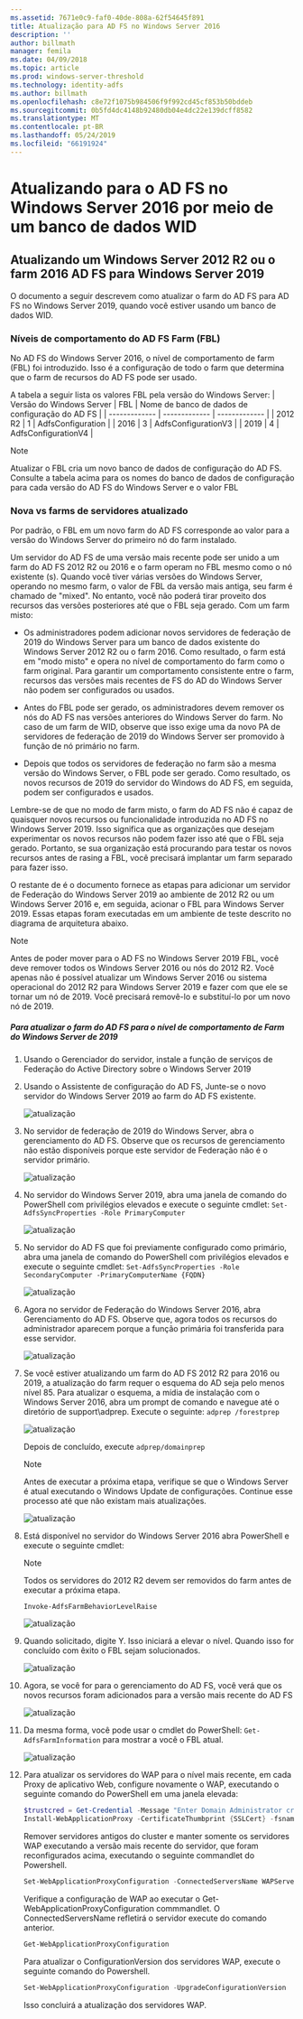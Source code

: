 ```yaml
---
ms.assetid: 7671e0c9-faf0-40de-808a-62f54645f891
title: Atualização para AD FS no Windows Server 2016
description: ''
author: billmath
manager: femila
ms.date: 04/09/2018
ms.topic: article
ms.prod: windows-server-threshold
ms.technology: identity-adfs
ms.author: billmath
ms.openlocfilehash: c8e72f1075b984506f9f992cd45cf853b50bddeb
ms.sourcegitcommit: 0b5fd4dc4148b92480db04e4dc22e139dcff8582
ms.translationtype: MT
ms.contentlocale: pt-BR
ms.lasthandoff: 05/24/2019
ms.locfileid: "66191924"
---
```

# <a name="upgrading-to-ad-fs-in-windows-server-2016-using-a-wid-database"></a>Atualizando para o AD FS no Windows Server 2016 por meio de um banco de dados WID



## <a name="upgrading-a-windows-server-2012-r2-or-2016-ad-fs-farm-to-windows-server-2019"></a>Atualizando um Windows Server 2012 R2 ou o farm 2016 AD FS para Windows Server 2019
O documento a seguir descrevem como atualizar o farm do AD FS para AD FS no Windows Server 2019, quando você estiver usando um banco de dados WID.  

### <a name="ad-fs-farm-behavior-levels-fbl"></a>Níveis de comportamento do AD FS Farm (FBL)  
No AD FS do Windows Server 2016, o nível de comportamento de farm (FBL) foi introduzido. Isso é a configuração de todo o farm que determina que o farm de recursos do AD FS pode ser usado.

A tabela a seguir lista os valores FBL pela versão do Windows Server:
| Versão do Windows Server  | FBL | Nome de banco de dados de configuração do AD FS |
| ------------- | ------------- | ------------- |
| 2012 R2  | 1  | AdfsConfiguration |
| 2016  | 3  | AdfsConfigurationV3 |
| 2019  | 4  | AdfsConfigurationV4 |

> [!NOTE]  
> Atualizar o FBL cria um novo banco de dados de configuração do AD FS.  Consulte a tabela acima para os nomes do banco de dados de configuração para cada versão do AD FS do Windows Server e o valor FBL

### <a name="new-vs-upgraded-farms"></a>Nova vs farms de servidores atualizado
Por padrão, o FBL em um novo farm do AD FS corresponde ao valor para a versão do Windows Server do primeiro nó do farm instalado.  

Um servidor do AD FS de uma versão mais recente pode ser unido a um farm do AD FS 2012 R2 ou 2016 e o farm operam no FBL mesmo como o nó existente (s). Quando você tiver várias versões do Windows Server, operando no mesmo farm, o valor de FBL da versão mais antiga, seu farm é chamado de "mixed". No entanto, você não poderá tirar proveito dos recursos das versões posteriores até que o FBL seja gerado. Com um farm misto:  

-   Os administradores podem adicionar novos servidores de federação de 2019 do Windows Server para um banco de dados existente do Windows Server 2012 R2 ou o farm 2016. Como resultado, o farm está em "modo misto" e opera no nível de comportamento do farm como o farm original. Para garantir um comportamento consistente entre o farm, recursos das versões mais recentes de FS do AD do Windows Server não podem ser configurados ou usados.  

- Antes do FBL pode ser gerado, os administradores devem remover os nós do AD FS nas versões anteriores do Windows Server do farm.  No caso de um farm de WID, observe que isso exige uma da novo PA de servidores de federação de 2019 do Windows Server ser promovido à função de nó primário no farm.

-   Depois que todos os servidores de federação no farm são a mesma versão do Windows Server, o FBL pode ser gerado.  Como resultado, os novos recursos de 2019 do servidor do Windows do AD FS, em seguida, podem ser configurados e usados.

Lembre-se de que no modo de farm misto, o farm do AD FS não é capaz de quaisquer novos recursos ou funcionalidade introduzida no AD FS no Windows Server 2019. Isso significa que as organizações que desejam experimentar os novos recursos não podem fazer isso até que o FBL seja gerado. Portanto, se sua organização está procurando para testar os novos recursos antes de rasing a FBL, você precisará implantar um farm separado para fazer isso.  

O restante de é o documento fornece as etapas para adicionar um servidor de Federação do Windows Server 2019 ao ambiente de 2012 R2 ou um Windows Server 2016 e, em seguida, acionar o FBL para Windows Server 2019. Essas etapas foram executadas em um ambiente de teste descrito no diagrama de arquitetura abaixo.  

> [!NOTE]  
> Antes de poder mover para o AD FS no Windows Server 2019 FBL, você deve remover todos os Windows Server 2016 ou nós do 2012 R2. Você apenas não é possível atualizar um Windows Server 2016 ou sistema operacional do 2012 R2 para Windows Server 2019 e fazer com que ele se tornar um nó de 2019. Você precisará removê-lo e substituí-lo por um novo nó de 2019.



##### <a name="to-upgrade-your-ad-fs-farm-to-windows-server-2019-farm-behavior-level"></a>Para atualizar o farm do AD FS para o nível de comportamento de Farm do Windows Server de 2019  

1.  Usando o Gerenciador do servidor, instale a função de serviços de Federação do Active Directory sobre o Windows Server 2019

2.  Usando o Assistente de configuração do AD FS, Junte-se o novo servidor do Windows Server 2019 ao farm do AD FS existente.  

    ![atualização](media/Upgrading-to-AD-FS-in-Windows-Server-2016/ADFS_Mixed_1.png)  

3.  No servidor de federação de 2019 do Windows Server, abra o gerenciamento do AD FS. Observe que os recursos de gerenciamento não estão disponíveis porque este servidor de Federação não é o servidor primário.  

    ![atualização](media/Upgrading-to-AD-FS-in-Windows-Server-2016/ADFS_Mixed_3.png)  

4.  No servidor do Windows Server 2019, abra uma janela de comando do PowerShell com privilégios elevados e execute o seguinte cmdlet: `Set-AdfsSyncProperties -Role PrimaryComputer`

    ![atualização](media/Upgrading-to-AD-FS-in-Windows-Server-2016/ADFS_Mixed_4.png)  

5.  No servidor do AD FS que foi previamente configurado como primário, abra uma janela de comando do PowerShell com privilégios elevados e execute o seguinte cmdlet: `Set-AdfsSyncProperties -Role SecondaryComputer -PrimaryComputerName {FQDN} `

    ![atualização](media/Upgrading-to-AD-FS-in-Windows-Server-2016/ADFS_Mixed_5.png)  

6.  Agora no servidor de Federação do Windows Server 2016, abra Gerenciamento do AD FS. Observe que, agora todos os recursos do administrador aparecem porque a função primária foi transferida para esse servidor.  

    ![atualização](media/Upgrading-to-AD-FS-in-Windows-Server-2016/ADFS_Mixed_6.png)  

7.  Se você estiver atualizando um farm do AD FS 2012 R2 para 2016 ou 2019, a atualização do farm requer o esquema do AD seja pelo menos nível 85.  Para atualizar o esquema, a mídia de instalação com o Windows Server 2016, abra um prompt de comando e navegue até o diretório de support\adprep. Execute o seguinte:  `adprep /forestprep`

    ![atualização](media/Upgrading-to-AD-FS-in-Windows-Server-2016/ADFS_Mixed_7.png)  

    Depois de concluído, execute `adprep/domainprep`
    >[!NOTE]
    >Antes de executar a próxima etapa, verifique se que o Windows Server é atual executando o Windows Update de configurações. Continue esse processo até que não existam mais atualizações.
    >

    ![atualização](media/Upgrading-to-AD-FS-in-Windows-Server-2016/ADFS_Mixed_8.png)  

8. Está disponível no servidor do Windows Server 2016 abra PowerShell e execute o seguinte cmdlet:
    >[!NOTE]
    > Todos os servidores do 2012 R2 devem ser removidos do farm antes de executar a próxima etapa.

    `Invoke-AdfsFarmBehaviorLevelRaise`  

    ![atualização](media/Upgrading-to-AD-FS-in-Windows-Server-2016/ADFS_Mixed_9.png)  

9. Quando solicitado, digite Y. Isso iniciará a elevar o nível. Quando isso for concluído com êxito o FBL sejam solucionados.  

    ![atualização](media/Upgrading-to-AD-FS-in-Windows-Server-2016/ADFS_Mixed_10.png)  

10. Agora, se você for para o gerenciamento do AD FS, você verá que os novos recursos foram adicionados para a versão mais recente do AD FS

    ![atualização](media/Upgrading-to-AD-FS-in-Windows-Server-2016/ADFS_Mixed_12.png)  

11. Da mesma forma, você pode usar o cmdlet do PowerShell: `Get-AdfsFarmInformation` para mostrar a você o FBL atual.  

    ![atualização](media/Upgrading-to-AD-FS-in-Windows-Server-2016/ADFS_Mixed_13.png)  

12. Para atualizar os servidores do WAP para o nível mais recente, em cada Proxy de aplicativo Web, configure novamente o WAP, executando o seguinte comando do PowerShell em uma janela elevada:  
    ```powershell
    $trustcred = Get-Credential -Message "Enter Domain Administrator credentials"
    Install-WebApplicationProxy -CertificateThumbprint {SSLCert} -fsname fsname -FederationServiceTrustCredential $trustcred  
    ```
    Remover servidores antigos do cluster e manter somente os servidores WAP executando a versão mais recente do servidor, que foram reconfigurados acima, executando o seguinte commandlet do Powershell.
    ```powershell
    Set-WebApplicationProxyConfiguration -ConnectedServersName WAPServerName1, WAPServerName2
    ```
    Verifique a configuração de WAP ao executar o Get-WebApplicationProxyConfiguration commmandlet. O ConnectedServersName refletirá o servidor execute do comando anterior.
    ```powershell
    Get-WebApplicationProxyConfiguration
    ```
    Para atualizar o ConfigurationVersion dos servidores WAP, execute o seguinte comando do Powershell.
    ```powershell
    Set-WebApplicationProxyConfiguration -UpgradeConfigurationVersion
    ```
    Isso concluirá a atualização dos servidores WAP.

